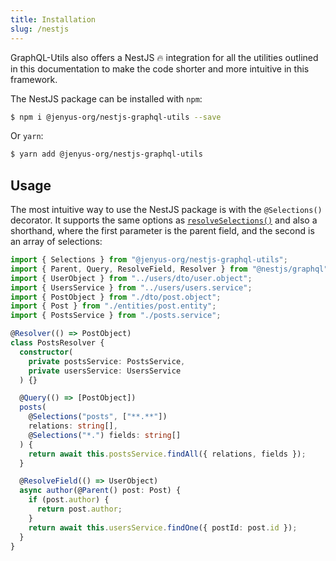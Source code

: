 ```yaml
---
title: Installation
slug: /nestjs
---
```


GraphQL-Utils also offers a NestJS 🔥 integration for all the utilities outlined in this documentation to make the code shorter and more intuitive in this framework.

The NestJS package can be installed with `npm`:

```bash
$ npm i @jenyus-org/nestjs-graphql-utils --save
```

Or `yarn`:

```bash
$ yarn add @jenyus-org/nestjs-graphql-utils
```

## Usage

The most intuitive way to use the NestJS package is with the `@Selections()` decorator. It supports the same options as [`resolveSelections()`](../recipes/resolving-selections.md) and also a shorthand, where the first parameter is the parent field, and the second is an array of selections:

```ts
import { Selections } from "@jenyus-org/nestjs-graphql-utils";
import { Parent, Query, ResolveField, Resolver } from "@nestjs/graphql";
import { UserObject } from "../users/dto/user.object";
import { UsersService } from "../users/users.service";
import { PostObject } from "./dto/post.object";
import { Post } from "./entities/post.entity";
import { PostsService } from "./posts.service";

@Resolver(() => PostObject)
class PostsResolver {
  constructor(
    private postsService: PostsService,
    private usersService: UsersService
  ) {}

  @Query(() => [PostObject])
  posts(
    @Selections("posts", ["**.**"])
    relations: string[],
    @Selections("*.") fields: string[]
  ) {
    return await this.postsService.findAll({ relations, fields });
  }

  @ResolveField(() => UserObject)
  async author(@Parent() post: Post) {
    if (post.author) {
      return post.author;
    }
    return await this.usersService.findOne({ postId: post.id });
  }
}
```
